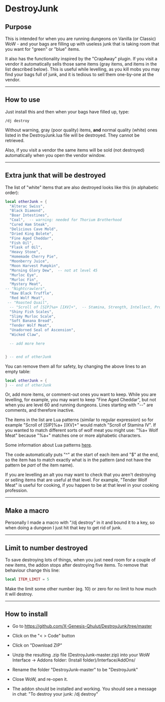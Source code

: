 # DestroyJunk

## Purpose

This is intended for when you are running dungeons on Vanilla (or Classic) WoW - and your bags are filling up with useless
junk that is taking room that you want for "green" or "blue" items.

It also has the functionality inspired by the "CrapAway" plugin. If you visit a vendor it automatically sells those
same items (gray items, and items in the list described below). This is useful while levelling, as you kill mobs you
may find your bags full of junk, and it is tedious to sell them one-by-one at the vendor.


---

## How to use

Just install this and then when your bags have filled up, type:

```
/dj destroy
```

Without warning, gray (poor quality) items, **and** normal quality (white) ones listed in the DestroyJunk.lua file will be destroyed. They cannot be retrieved.

Also, if you visit a vendor the same items will be sold (not destroyed) automatically when you open the vendor window.

---

## Extra junk that will be destroyed

The list of "white" items that are also destroyed looks like this (in alphabetic order):

```lua
local otherJunk = {
  "Alterac Swiss",
  "Black Diamond",
  "Boar Intestines",
  "Coal",  -- warning: needed for Thorium Brotherhood
  "Cured Ham Steak",
  "Delicious Cave Mold",
  "Dried King Bolete",
  "Fine Aged Cheddar",
  "Fish Oil",
  "Flask of Oil",
  "Heavy Stone",
  "Homemade Cherry Pie",
  "Moonberry Juice",
  "Moon Harvest Pumpkin",
  "Morning Glory Dew",  -- not at level 45
  "Murloc Eye",
  "Murloc Fin",
  "Mystery Meat",
-- "Nightcrawlers",
  "Raw Black Truffle",
  "Red Wolf Meat",
 -- "Roasted Quail",
  -- "Scroll of [SIP]%a+ [IXV]+",  -- Stamina, Strength, Intellect, Protection, Spirit -- exclude "Mizrael"
  "Shiny Fish Scales",
  "Slimy Murloc Scale",
  "Soft Banana Bread",
  "Tender Wolf Meat",
  "Unadorned Seal of Ascension",
  "Wicked Claw",

  -- add more here


} -- end of otherJunk

```


You can remove them all for safety, by changing the above lines to an empty table:

```lua
local otherJunk = {
} -- end of otherJunk

```

Or, add more items, or comment-out ones you want to keep. While you are levelling, for example, you may want to keep "Fine Aged Cheddar", but not when you are level 60 and running dungeons. Lines starting with "--" are comments, and therefore inactive.

The items in the list are Lua patterns (similar to regular expression) so for example "Scroll of [SIP]%a+ [IXV]+" would match "Scroll of Stamina IV". If you wanted to match different sorts of wolf meat you might use: "%a+ Wolf Meat" because "%a+" matches one or more alphabetic characters.

Some information about Lua patterns [here](https://www.lua.org/pil/20.2.html).

The code automatically puts "^" at the start of each item and "$" at the end, so the item has to match exactly what is in the pattern (and not have the
pattern be *part* of the item name).

If you are levelling an alt you may want to check that you aren't destroying or selling items that are useful at that level. For example, "Tender Wolf Meat" is useful for cooking, if you happen to be at that level in your cooking profession.

---

## Make a macro

Personally I made a macro with "/dj destroy" in it and bound it to a key, so when doing a dungeon I just hit that key to get rid of junk.

---

## Limit to number destroyed


To save destroying lots of things, when you just need room for a couple of new items, the addon stops after destroying five items. To remove that behaviour change this line:

```lua
local ITEM_LIMIT = 5
```

Make the limit some other number (eg. 10) or zero for no limit to how much it will destroy.


---

## How to install

* Go to <https://github.com/X-Genesis-Qhulut/DestroyJunk/tree/master>

* Click on the "\< \> Code" button

* Click on "Download ZIP"

* Unzip the resulting .zip file (DestroyJunk-master.zip) into your WoW Interface -> Addons folder: (Install folder)/Interface/AddOns/

* Rename the folder "DestroyJunk-master" to be "DestroyJunk"

* Close WoW, and re-open it.

* The addon should be installed and working. You should see a message in chat: "To destroy your junk:  /dj destroy"
